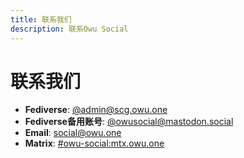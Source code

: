 ```yaml
---
title: 联系我们
description: 联系Owu Social
---
```


# 联系我们

- **Fediverse**: [@admin@scg.owu.one](https://scg.owu.one/@admin)
- **Fediverse备用账号**: [@owusocial@mastodon.social](https://mastodon.social/@owusocial)
- **Email**: [social@owu.one](mailto:social@owu.one)
- **Matrix**: [#owu-social:mtx.owu.one](https://matrix.to/#/#owu-social:mtx.owu.one)

